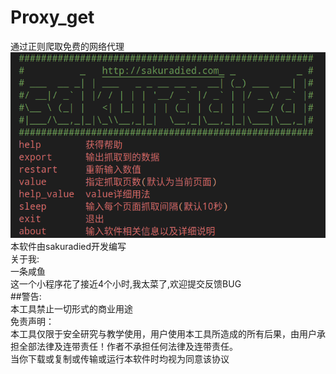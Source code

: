 # Proxy_get
通过正则爬取免费的网络代理    
![mahua](https://github.com/sakuradied/Proxy_get/blob/master/image.png?raw=true)  
本软件由sakuradied开发编写  
关于我:  
一条咸鱼  
这一个小程序花了接近4个小时,我太菜了,欢迎提交反馈BUG  
##警告:  
    本工具禁止一切形式的商业用途  
    免责声明：  
    本工具仅限于安全研究与教学使用，用户使用本工具所造成的所有后果，由用户承担全部法律及连带责任！作者不承担任何法律及连带责任。  
    当你下载或复制或传输或运行本软件时均视为同意该协议  
